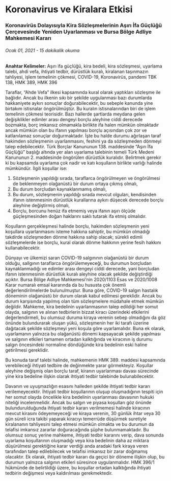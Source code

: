 <BlogMetaDecorator folder="generic" image="generic.png" imageAlt="image alt" description="Koronavirüs Dolayısıyla Kira Sözleşmelerinin Aşırı İfa Güçlüğü Çerçevesinde Yeniden Uyarlanması ve Bursa Bölge Adliye Mahkemesi Kararı" title="UnverLegal - Koronavirus ve Kiralar" />

# Koronavirus ve Kiralara Etkisi

### Koronavirüs Dolayısıyla Kira Sözleşmelerinin Aşırı İfa Güçlüğü Çerçevesinde Yeniden Uyarlanması ve Bursa Bölge Adliye Mahkemesi Kararı

###### Ocak 01, 2021 - 15 dakikalik okuma

**Anahtar Kelimeler:** Aşırı ifa güçlüğü, kira bedeli, kira sözleşmesi,
 uyarlama talebi, ahdi vefa, ihtiyati tedbir, dürüstlük kuralı, kiralanan 
 taşınmazın tahliyesi, işlem temelinin çökmesi, COVID-19, Koronavirüs,
  pandemi TBK 138, HMK 389, HMK 396

Taraflar, “Ahde Vefa” ilkesi kapsamında kural olarak yaptıkları sözleşme
 ile bağlıdır. Ancak bu ilkenin sıkı bir şekilde uygulanması bazı durumlarda
  hakkaniyete aykırı sonuçlar doğurabilecektir, bu sebeple kanunda
   yine birtakım istisnalar öngörülmüştür. Bu kuralın istisnalarından
    biri de işlem temelinin çökmesi teorisidir. Bazı hallerde şartlarda meydana
     gelen değişiklikler edimler arası dengeyi borçlu aleyhine ciddi derecede
      bozmakta, borç imkansız olmamakla birlikte ifa halen mümkün olmaktadır
      ancak mümkün olan bu ifanın yapılması borçlu açısından çok zor ve katlanılamaz
       sonuçlar doğurmaktadır. İşte bu halde durumu ağırlaşan taraf hakimden
        sözleşmenin uyarlanmasını, feshini ya da sözleşmeden dönmeyi talep edebilecektir.
         Türk Borçlar Kanununun 138. maddesinde “Aşırı İfa Güçlüğü” başlığı altında
          yer alan uyarlama talebinin temeli Türk Medeni Kanununun 2. maddesinde öngörülen
           dürüstlük kuralıdır. Belirtmek gerekir ki bu kapsamda uyarlama çok nadir ve
            katı koşulların birlikte varlığı halinde mümkündür. İlgili koşullar ise:


1. Sözleşmenin yapıldığı sırada, taraflarca öngörülmeyen ve öngörülmesi de beklenmeyen olağanüstü bir durum ortaya çıkmış olmalı,
2. Bu durum borçludan kaynaklanmamış olmalı,
3. Bu durum, sözleşmenin yapıldığı sırada mevcut olguları, kendisinden ifanın istenmesinin dürüstlük kurallarına aykırı düşecek derecede borçlu aleyhine değiştirmiş olmalı,
4. Borçlu, borcunu henüz ifa etmemiş veya ifanın aşırı ölçüde güçleşmesinden doğan haklarını saklı tutarak ifa etmiş olmalıdır. 

Koşulların gerçekleşmesi halinde borçlu, hakimden sözleşmenin yeni koşullara
 uyarlanmasını isteme hakkına sahiptir, bu mümkün olmadığı takdirde sözleşmeden
  dönme hakkına sahip olacak; sürekli edimli sözleşmelerde ise borçlu, kural
   olarak dönme hakkının yerine fesih hakkını kullanabilecektir.

Dünyayı ve ülkemizi saran COVID-19 salgınının olağanüstü bir durum olduğu,
 sallgının taraflarca öngörülemeyeceği, bu durumun borçludan kaynaklanmadığı
  ve edimler arası dengeyi ciddi derecede, yani borçludan ifanın istenmesinin
   dürüstlük kuralı aleyhine olacak şekilde değiştirdiği açıktır.
Bursa Bölge Adliye Mahkemesi’nin 2020/1103 Esas ve 2020/1008 Karar numaralı emsal kararında da bu hususta çok önemli değerlendirilmelerde bulunulmuştur. Buna göre, COVID-19 salgın hastalık döneminin olağanüstü bir durum olarak kabul edilmesi gereklidir. Ancak bu durum karşısında yapılmış olan tüm sözleşmelere müdahale etmek mümkün değildir. Mahkeme, kira bedelinin uyarlanmasının talep edildiği her somut olayda, salgının ve alınan tedbirlerin bizzat kiracı üzerindeki etkilerini değerlendirmeli, bu olumsuz duruma kiraya verenin sebep olmadığını da göz önünde bulundurarak oluşan yükü, sözleşmenin her iki tarafı üzerine dağıtacak şekilde sözleşmeyi yeni koşula göre uyarlamalıdır. Buna ek olarak, uyarlamanın yalnızca bu olağanüstü dönemi kapsayacak şekilde yapılması ve salgının etkileri tamamen ortadan kalktığında ve kiracının iş durumu salgın öncesindeki normaline döndüğünde kira bedelinin eski haline getirilmesi gereklidir. 

Bu konuda taraf talebi halinde, mahkemenin HMK 389. maddesi kapsamında verebileceği
 ihtiyati tedbire de değinmekte yarar görmekteyiz. Koşullar aleyhine değişmiş
  olan borçlu taraf, kiranın uyarlanması davası sürecinde yine kira bedeline
   ilişkin olarak ihtiyati tedbir talebinde bulunabilecektir. 

Davanın ve uyuşmazlığın esasını halleden şekilde ihtiyati tedbir kararı
 verilemeyecektir. İhtiyati tedbir koşullarının oluşup oluşmadığının tespiti
  için her somut olayda öncelikle kira bedelinin uyarlanması davasının hukuki
   niteliği incelenmelidir. Ancak bu salgın ve piyasa koşulları göz önünde
    bulundurulduğunda ihtiyati tedbir kararı verilmemesi halinde kiracının mevcut
     kirasını ödeyemeyeceği ve kiraya verenin, 30 günlük ihtar veya 30 gün süreli
      icra takibi yaparak kiracıyı temerrüde düşürmek suretiyle kiralananın
       tahliyesini talep etmesi mümkün olmakta ve bu durumun da telafisi imkansız
        zararlar doğuracağında şüphe bulunmamaktadır. Bu olumsuz sonuç yerine mahkeme,
         ihtiyati tedbir kararını verip, dava sonunda uyarlama koşullarının oluşmadığı
          veya kira bedelinin daha az miktara düşürülmesi gerektiğine karar verdiği
           anda aradaki fark kiraya veren tarafından talep edilebilecek ve telafisi
            imkansız bir zarar doğmamış olacaktır. Ek olarak, ihtiyati tedbir kararı
             da geçici bir döneme ilişkin olup, bu durumun yalnızca salgının etkileri
              süresince uygulanmalıdır. HMK 396/1 hükmünde de belirtildiği üzere,
               bu koşullar ortadan kalktığında ihtiyati tedbirin değişmesi veya
                kaldırılması gerekmektedir.
